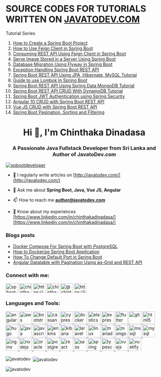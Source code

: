 # SOURCE CODES FOR TUTORIALS WRITTEN ON [JAVATODEV.COM](http://javatodev.com)

Tutorial Series

1. [How to Create a Spring Boot Project](http://javatodev.com/how-to-create-a-spring-boot-project/)
2. [How to Use Feign Client in Spring Boot](https://javatodev.com/how-to-use-feign-client-in-spring-boot/)
3. [Consuming REST API Using Feign Client in Spring Boot](https://javatodev.com/consuming-rest-api-using-feign-client-in-spring-boot/)
4. [Serve Image Stored in a Server Using Spring Boot](https://javatodev.com/serve-image-stored-in-server-using-spring-boot/)
5. [Database Migration Using Flyway in Spring Boot](https://javatodev.com/flyway-spring-boot/)
6. [Exception Handling Spring Boot REST API](https://javatodev.com/exception-handling-spring-boot/) 
7. [Spring Boot REST API Using JPA, Hibernate, MySQL Tutorial](https://javatodev.com/spring-boot-mysql/) 
8. [Guide to use Lombok In Spring Boot](https://javatodev.com/lombok-spring-boot/) 
9. [Spring Boot REST API Using Spring Data MongoDB Tutorial](https://javatodev.com/spring-boot-mongodb-crud-api/) 
10. [Spring Boot REST API CRUD With DynamoDB Tutorial](https://javatodev.com/spring-boot-dynamo-db-crud-tutorial/)
11. [Spring Boot JWT Authentication using Spring Security](https://javatodev.com/spring-boot-jwt-authentication/)
12. [Angular 10 CRUD with Spring Boot REST API](https://javatodev.com/angular-10-crud-with-spring-boot-rest-api/)  
13. [Vue JS CRUD with Spring Boot REST API](https://javatodev.com/vue-js-crud-with-vuetify/)   
13. [Spring Boot Pagination, Sorting and Filtering](https://javatodev.com/spring-boot-pagination-sorting-and-filtering/)  



<h1 align="center">Hi 👋, I'm Chinthaka Dinadasa</h1>
<h3 align="center">A Passionate Java Fullstack Developer from Sri Lanka and Author of JavatoDev.com</h3>

<!-- <p align="left"> <a href="https://github.com/ryo-ma/github-profile-trophy"><img src="https://github-profile-trophy.vercel.app/?username=javatodev" alt="javatodev" /></a> </p> -->

<p align="left"> <a href="https://twitter.com/spbootdeveloper" target="blank"><img src="https://img.shields.io/twitter/follow/spbootdeveloper?logo=twitter&style=for-the-badge" alt="spbootdeveloper" /></a> </p>

<!-- - 👨‍💻 All of my projects are available at [https://chinthaka-dinadasa.github.io/portofolio/](https://chinthaka-dinadasa.github.io/portofolio/) -->

- 📝 I regularly write articles on [http://javatodev.com/](http://javatodev.com/)

- 💬 Ask me about **Spring Boot, Java, Vue JS, Angular**

- 📫 How to reach me **author@javatodev.com**

- 📄 Know about my experiences [https://www.linkedin.com/in/chinthakadinadasa/](https://www.linkedin.com/in/chinthakadinadasa/)

### Blogs posts
<!-- BLOG-POST-LIST:START -->
- [Docker Compose For Spring Boot with PostgreSQL](https://javatodev.com/docker-compose-spring-boot-postgresql/)
- [How to Dockerize Spring Boot Application](https://javatodev.com/how-to-dockerize-spring-boot-application/)
- [How To Change Default Port in Spring Boot](https://javatodev.com/how-to-change-default-port-in-spring-boot/)
- [Angular Datatable with Pagination Using ag-Grid and REST API](https://javatodev.com/angular-datatable-with-pagination-using-ag-grid-and-rest-api/)
<!-- BLOG-POST-LIST:END -->

<h3 align="left">Connect with me:</h3>
<p align="left">
<a href="https://twitter.com/spbootdeveloper" target="blank"><img align="center" src="https://cdn.jsdelivr.net/npm/simple-icons@3.0.1/icons/twitter.svg" alt="spbootdeveloper" height="30" width="40" /></a>
<a href="https://linkedin.com/in/chinthakadinadasa" target="blank"><img align="center" src="https://cdn.jsdelivr.net/npm/simple-icons@3.0.1/icons/linkedin.svg" alt="chinthakadinadasa" height="30" width="40" /></a>
<a href="https://stackoverflow.com/users/https://stackoverflow.com/users/1455919/chinthaka-dinadasa" target="blank"><img align="center" src="https://cdn.jsdelivr.net/npm/simple-icons@3.0.1/icons/stackoverflow.svg" alt="https://stackoverflow.com/users/1455919/chinthaka-dinadasa" height="30" width="40" /></a>
<a href="https://fb.com/chinthaka.dinadasa" target="blank"><img align="center" src="https://cdn.jsdelivr.net/npm/simple-icons@3.0.1/icons/facebook.svg" alt="chinthaka.dinadasa" height="30" width="40" /></a>
<a href="https://medium.com/@chinthaka-dinadasa" target="blank"><img align="center" src="https://cdn.jsdelivr.net/npm/simple-icons@3.0.1/icons/medium.svg" alt="@chinthaka-dinadasa" height="30" width="40" /></a>
<a href="/https://javatodev.com/feed/" target="blank"><img align="center" src="https://cdn.jsdelivr.net/npm/simple-icons@3.0.1/icons/rss.svg" alt="https://javatodev.com/feed/" height="30" width="40" /></a>
</p>

<h3 align="left">Languages and Tools:</h3>
<p align="left"> <a href="https://angular.io" target="_blank"> <img src="https://devicons.github.io/devicon/devicon.git/icons/angularjs/angularjs-original.svg" alt="angularjs" width="40" height="40"/> </a> <a href="https://aws.amazon.com" target="_blank"> <img src="https://devicons.github.io/devicon/devicon.git/icons/amazonwebservices/amazonwebservices-original-wordmark.svg" alt="aws" width="40" height="40"/> </a> <a href="https://getbootstrap.com" target="_blank"> <img src="https://devicons.github.io/devicon/devicon.git/icons/bootstrap/bootstrap-plain.svg" alt="bootstrap" width="40" height="40"/> </a> <a href="https://cassandra.apache.org/" target="_blank"> <img src="https://www.vectorlogo.zone/logos/apache_cassandra/apache_cassandra-icon.svg" alt="cassandra" width="40" height="40"/> </a> <a href="https://www.cypress.io" target="_blank"> <img src="https://raw.githubusercontent.com/simple-icons/simple-icons/6e46ec1fc23b60c8fd0d2f2ff46db82e16dbd75f/icons/cypress.svg" alt="cypress" width="40" height="40"/> </a> <a href="https://www.docker.com/" target="_blank"> <img src="https://devicons.github.io/devicon/devicon.git/icons/docker/docker-original-wordmark.svg" alt="docker" width="40" height="40"/> </a> <a href="https://www.elastic.co" target="_blank"> <img src="https://www.vectorlogo.zone/logos/elastic/elastic-icon.svg" alt="elasticsearch" width="40" height="40"/> </a> <a href="https://expressjs.com" target="_blank"> <img src="https://devicons.github.io/devicon/devicon.git/icons/express/express-original-wordmark.svg" alt="express" width="40" height="40"/> </a> <a href="https://flutter.dev" target="_blank"> <img src="https://www.vectorlogo.zone/logos/flutterio/flutterio-icon.svg" alt="flutter" width="40" height="40"/> </a> <a href="https://git-scm.com/" target="_blank"> <img src="https://www.vectorlogo.zone/logos/git-scm/git-scm-icon.svg" alt="git" width="40" height="40"/> </a> <a href="https://www.w3.org/html/" target="_blank"> <img src="https://devicons.github.io/devicon/devicon.git/icons/html5/html5-original-wordmark.svg" alt="html5" width="40" height="40"/> </a> <a href="https://gohugo.io/" target="_blank"> <img src="https://api.iconify.design/logos-hugo.svg" alt="hugo" width="40" height="40"/> </a> <a href="https://www.java.com" target="_blank"> <img src="https://devicons.github.io/devicon/devicon.git/icons/java/java-original-wordmark.svg" alt="java" width="40" height="40"/> </a> <a href="https://developer.mozilla.org/en-US/docs/Web/JavaScript" target="_blank"> <img src="https://devicons.github.io/devicon/devicon.git/icons/javascript/javascript-original.svg" alt="javascript" width="40" height="40"/> </a> <a href="https://www.jenkins.io" target="_blank"> <img src="https://www.vectorlogo.zone/logos/jenkins/jenkins-icon.svg" alt="jenkins" width="40" height="40"/> </a> <a href="https://www.elastic.co/kibana" target="_blank"> <img src="https://www.vectorlogo.zone/logos/elasticco_kibana/elasticco_kibana-icon.svg" alt="kibana" width="40" height="40"/> </a> <a href="https://laravel.com/" target="_blank"> <img src="https://devicons.github.io/devicon/devicon.git/icons/laravel/laravel-plain-wordmark.svg" alt="laravel" width="40" height="40"/> </a> <a href="https://www.linux.org/" target="_blank"> <img src="https://devicons.github.io/devicon/devicon.git/icons/linux/linux-original.svg" alt="linux" width="40" height="40"/> </a> <a href="https://mariadb.org/" target="_blank"> <img src="https://www.vectorlogo.zone/logos/mariadb/mariadb-icon.svg" alt="mariadb" width="40" height="40"/> </a> <a href="https://www.mongodb.com/" target="_blank"> <img src="https://devicons.github.io/devicon/devicon.git/icons/mongodb/mongodb-original-wordmark.svg" alt="mongodb" width="40" height="40"/> </a> <a href="https://www.microsoft.com/en-us/sql-server" target="_blank"> <img src="https://cdn.worldvectorlogo.com/logos/microsoft-sql-server.svg" alt="mssql" width="40" height="40"/> </a> <a href="https://www.mysql.com/" target="_blank"> <img src="https://devicons.github.io/devicon/devicon.git/icons/mysql/mysql-original-wordmark.svg" alt="mysql" width="40" height="40"/> </a> <a href="https://www.nginx.com" target="_blank"> <img src="https://devicons.github.io/devicon/devicon.git/icons/nginx/nginx-original.svg" alt="nginx" width="40" height="40"/> </a> <a href="https://nodejs.org" target="_blank"> <img src="https://devicons.github.io/devicon/devicon.git/icons/nodejs/nodejs-original-wordmark.svg" alt="nodejs" width="40" height="40"/> </a> <a href="https://www.oracle.com/" target="_blank"> <img src="https://devicons.github.io/devicon/devicon.git/icons/oracle/oracle-original.svg" alt="oracle" width="40" height="40"/> </a> <a href="https://www.postgresql.org" target="_blank"> <img src="https://devicons.github.io/devicon/devicon.git/icons/postgresql/postgresql-original-wordmark.svg" alt="postgresql" width="40" height="40"/> </a> <a href="https://reactjs.org/" target="_blank"> <img src="https://devicons.github.io/devicon/devicon.git/icons/react/react-original-wordmark.svg" alt="react" width="40" height="40"/> </a> <a href="https://sass-lang.com" target="_blank"> <img src="https://devicons.github.io/devicon/devicon.git/icons/sass/sass-original.svg" alt="sass" width="40" height="40"/> </a> <a href="https://spring.io/" target="_blank"> <img src="https://www.vectorlogo.zone/logos/springio/springio-icon.svg" alt="spring" width="40" height="40"/> </a> <a href="https://www.typescriptlang.org/" target="_blank"> <img src="https://devicons.github.io/devicon/devicon.git/icons/typescript/typescript-original.svg" alt="typescript" width="40" height="40"/> </a> <a href="https://vuejs.org/" target="_blank"> <img src="https://devicons.github.io/devicon/devicon.git/icons/vuejs/vuejs-original-wordmark.svg" alt="vuejs" width="40" height="40"/> </a> <a href="https://vuetifyjs.com/en/" target="_blank"> <img src="https://bestofjs.org/logos/vuetify.svg" alt="vuetify" width="40" height="40"/> </a> </p>

<p><img align="left" src="https://github-readme-stats.vercel.app/api/top-langs?username=javatodev&show_icons=true&locale=en&layout=compact" alt="javatodev" /></p>

<p>&nbsp;<img align="center" src="https://github-readme-stats.vercel.app/api?username=javatodev&show_icons=true&locale=en" alt="javatodev" /></p>

<p><img align="center" src="https://github-readme-streak-stats.herokuapp.com/?user=javatodev&" alt="javatodev" /></p>

